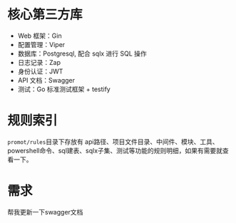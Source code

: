 # 核心第三方库
- Web 框架：Gin
- 配置管理：Viper
- 数据库：Postgresql, 配合 sqlx 进行 SQL 操作
- 日志记录：Zap
- 身份认证：JWT
- API 文档：Swagger
- 测试：Go 标准测试框架 + testify

# 规则索引
`promot/rules`目录下存放有 api路径、项目文件目录、中间件、模块、工具、powershell命令、sql建表、sqlx子集、测试等功能的规则明细，如果有需要就查看一下。

# 需求
帮我更新一下swagger文档
